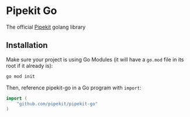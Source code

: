 # Pipekit Go

The official [Pipekit](https://pipekit.io) golang library

## Installation

Make sure your project is using Go Modules (it will have a `go.mod` file in its
root if it already is):

``` sh
go mod init
```

Then, reference pipekit-go in a Go program with `import`:

``` go
import (
    "github.com/pipekit/pipekit-go"
)
```
